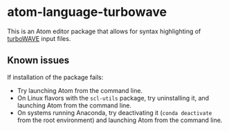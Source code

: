 # atom-language-turbowave

This is an Atom editor package that allows for syntax highlighting of [turboWAVE](https://github.com/USNavalResearchLaboratory/turboWAVE) input files.

## Known issues

If installation of the package fails:

- Try launching Atom from the command line.
- On Linux flavors with the `scl-utils` package, try uninstalling it, and launching Atom from the command line.
- On systems running Anaconda, try deactivating it (`conda deactivate` from the root environment) and launching Atom from the command line.
